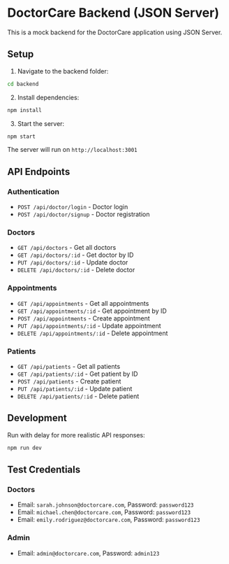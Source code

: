 # DoctorCare Backend (JSON Server)

This is a mock backend for the DoctorCare application using JSON Server.

## Setup

1. Navigate to the backend folder:
```bash
cd backend
```

2. Install dependencies:
```bash
npm install
```

3. Start the server:
```bash
npm start
```

The server will run on `http://localhost:3001`

## API Endpoints

### Authentication
- `POST /api/doctor/login` - Doctor login
- `POST /api/doctor/signup` - Doctor registration

### Doctors
- `GET /api/doctors` - Get all doctors
- `GET /api/doctors/:id` - Get doctor by ID
- `PUT /api/doctors/:id` - Update doctor
- `DELETE /api/doctors/:id` - Delete doctor

### Appointments
- `GET /api/appointments` - Get all appointments
- `GET /api/appointments/:id` - Get appointment by ID
- `POST /api/appointments` - Create appointment
- `PUT /api/appointments/:id` - Update appointment
- `DELETE /api/appointments/:id` - Delete appointment

### Patients
- `GET /api/patients` - Get all patients
- `GET /api/patients/:id` - Get patient by ID
- `POST /api/patients` - Create patient
- `PUT /api/patients/:id` - Update patient
- `DELETE /api/patients/:id` - Delete patient

## Development

Run with delay for more realistic API responses:
```bash
npm run dev
```

## Test Credentials

### Doctors
- Email: `sarah.johnson@doctorcare.com`, Password: `password123`
- Email: `michael.chen@doctorcare.com`, Password: `password123`
- Email: `emily.rodriguez@doctorcare.com`, Password: `password123`

### Admin
- Email: `admin@doctorcare.com`, Password: `admin123`